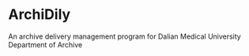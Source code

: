 # ArchiDily
An archive delivery management program for Dalian Medical University Department of Archive
